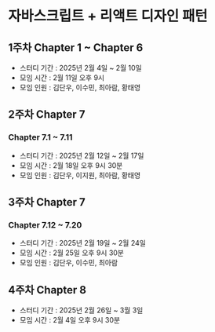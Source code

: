 # 자바스크립트 + 리액트 디자인 패턴

## 1주차 Chapter 1 ~ Chapter 6
- 스터디 기간 : 2025년 2월 4일 ~ 2월 10일  
- 모임 시간 : 2월 11일 오후 9시   
- 모임 인원 : 김단우, 이수민, 최아람, 황태영

## 2주차 Chapter 7
### Chapter 7.1 ~ 7.11
- 스터디 기간 : 2025년 2월 12일 ~ 2월 17일
- 모임 시간 : 2월 18일 오후 9시 30분
- 모임 인원 : 김단우, 이지원, 최아람, 황태영

## 3주차 Chapter 7
### Chapter 7.12 ~ 7.20
- 스터디 기간 : 2025년 2월 19일 ~ 2월 24일
- 모임 시간 : 2월 25일 오후 9시 30분
- 모임 인원 : 김단우, 이수민, 최아람

## 4주차 Chapter 8
- 스터디 기간 : 2025년 2월 26일 ~ 3월 3일
- 모임 시간 : 2월 4일 오후 9시 30분
